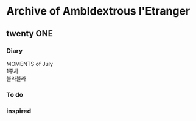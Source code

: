 <html>
    <head>
        <meta charset="utf-8">
        <title> Road to be ZZang</title>
    </head>
    <body>
    <h1>Archive of Ambldextrous l'Etranger</h1>
    <h2>twenty ONE</h2>
    <h3>Diary</h3>
    <p>MOMENTS of July<br>1주차<br>블라블라</p>
    <h3>To do</h3>    
    <h3>inspired</h3>
    </body>
    
</html>
